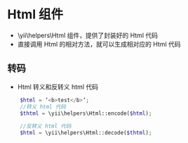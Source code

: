 # Html 组件

* \yii\helpers\Html 组件，提供了封装好的 Html 代码
* 直接调用 Html 的相对方法，就可以生成相对应的 Html 代码 



## 转码

* Html 转义和反转义 html 代码

```php
	$html = ‘<b>test</b>’;
	//转义 html 代码
	$thtml = \yii\helpers\Html::encode($html);
	
	//反转义 html 代码
	$html = \yii\helpers\Html::decode($thtml);

```